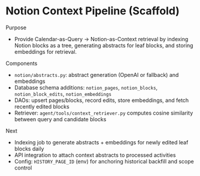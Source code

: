 # Notion Context Pipeline (Scaffold)

Purpose
- Provide Calendar-as-Query → Notion-as-Context retrieval by indexing Notion blocks as a tree, generating abstracts for leaf blocks, and storing embeddings for retrieval.

Components
- `notion/abstracts.py`: abstract generation (OpenAI or fallback) and embeddings
- Database schema additions: `notion_pages`, `notion_blocks`, `notion_block_edits`, `notion_embeddings`
- DAOs: upsert pages/blocks, record edits, store embeddings, and fetch recently edited blocks
- Retriever: `agent/tools/context_retriever.py` computes cosine similarity between query and candidate blocks

Next
- Indexing job to generate abstracts + embeddings for newly edited leaf blocks daily
- API integration to attach context abstracts to processed activities
- Config: `HISTORY_PAGE_ID` (env) for anchoring historical backfill and scope control

